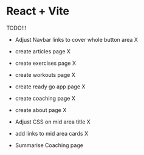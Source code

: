# React + Vite
TODO!!!

- Adjust Navbar links to cover whole button area X

- create articles page X
- create exercises page X
- create workouts page X
- create ready go app page X
- create coaching page X
- create about page X

- Adjust CSS on mid area title X
- add links to mid area cards X
- Summarise Coaching page
